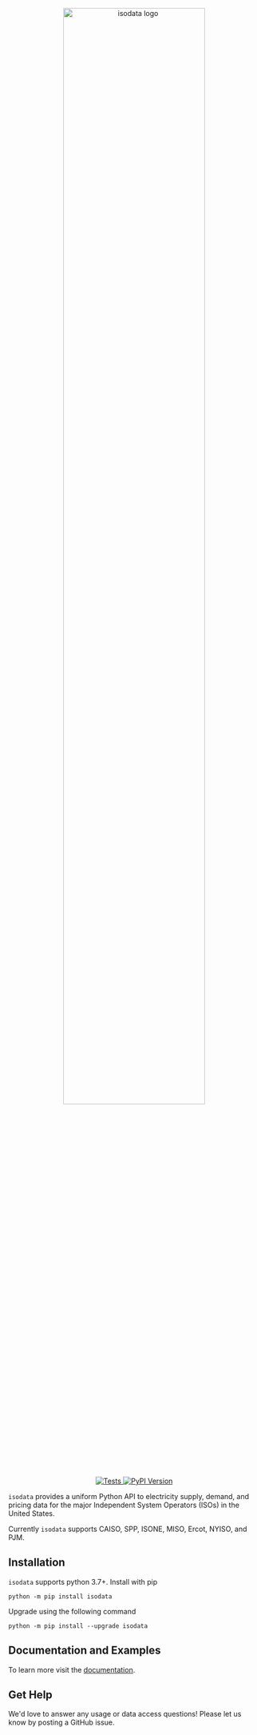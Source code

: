<p align="center">
<img width=75% src="https://github.com/kmax12/isodata/raw/75f0161f50466d4a13e01b57a695ac2a22fc0ca9/isodata-header.png" alt="isodata logo" />
</p>

<p align="center">
    <a href="https://github.com/kmax12/isodata/actions?query=branch%3Amain+workflow%3ATests" target="_blank">
        <img src="https://github.com/kmax12/isodata/workflows/Tests/badge.svg?branch=main" alt="Tests" />
    </a>
    <a href="https://badge.fury.io/py/isodata" target="_blank">
        <img src="https://badge.fury.io/py/isodata.svg?maxAge=2592000" alt="PyPI Version" />
    </a>
</p>

`isodata` provides a uniform Python API to electricity supply, demand, and pricing data for the major Independent System Operators (ISOs) in the United States.

Currently `isodata` supports CAISO, SPP, ISONE, MISO, Ercot, NYISO, and PJM.

## Installation

`isodata` supports python 3.7+. Install with pip

```
python -m pip install isodata
```

Upgrade using the following command

```
python -m pip install --upgrade isodata
```

## Documentation and Examples

To learn more visit the [documentation](https://docs.gridstatus.io/).

## Get Help

We'd love to answer any usage or data access questions! Please let us know by posting a GitHub issue.
